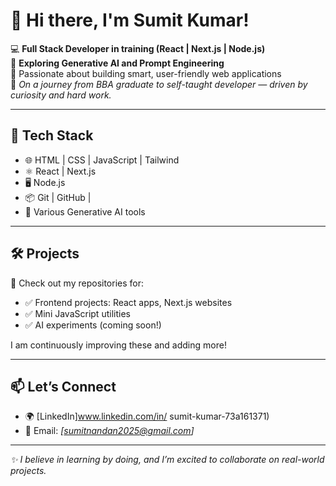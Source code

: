 # 👋 Hi there, I'm Sumit Kumar!

💻 **Full Stack Developer in training (React | Next.js | Node.js)**  
🤖 **Exploring Generative AI and Prompt Engineering**  
🎯 Passionate about building smart, user-friendly web applications  
📌 *On a journey from BBA graduate to self-taught developer — driven by curiosity and hard work.*

---

## 🚀 **Tech Stack**
- 🌐 HTML | CSS | JavaScript | Tailwind
- ⚛️ React | Next.js
- 🖥️ Node.js
- 📦 Git | GitHub |
- 🤖 Various Generative AI tools 

---

## 🛠 **Projects**
👀 Check out my repositories for:
- ✅ Frontend projects: React apps, Next.js websites  
- ✅ Mini JavaScript utilities  
- ✅ AI experiments (coming soon!)

I am continuously improving these and adding more!

---

## 📫 **Let’s Connect**
- 🌍 [LinkedIn]www.linkedin.com/in/
sumit-kumar-73a161371) 
- 📧 Email: *[sumitnandan2025@gmail.com]*  

---

_✨ I believe in learning by doing, and I’m excited to collaborate on real-world projects._  
